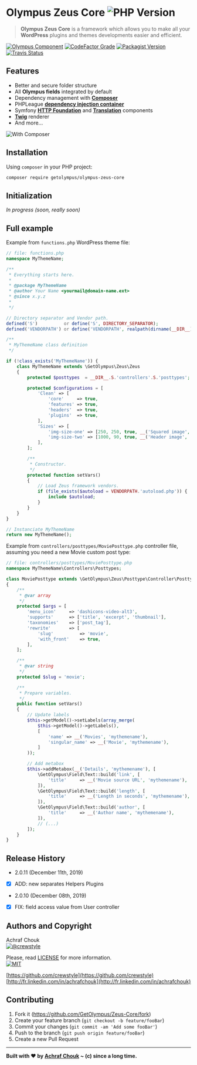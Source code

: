 # Olympus Zeus Core ![PHP Version][php-image]
> **Olympus Zeus Core** is a framework which allows you to make all your **WordPress** plugins and themes developments easier and efficient.

[![Olympus Component][olympus-image]][olympus-url]
[![CodeFactor Grade][codefactor-image]][codefactor-url]
[![Packagist Version][packagist-image]][packagist-url]
[![Travis Status][travis-image]][travis-url]

## Features

+ Better and secure folder structure
+ All **Olympus fields** integrated by default
+ Dependency management with [**Composer**](https://getcomposer.org)
+ PHPLeague [**dependency injection container**](https://github.com/thephpleague/container)
+ Symfony [**HTTP Foundation**](https://github.com/symfony/http-foundation) and [**Translation**](https://github.com/symfony/translation) components
+ [**Twig**](https://github.com/twigphp/Twig) renderer
+ And more...

![With Composer](https://img.shields.io/badge/with-Composer-885630.svg?style=flat-square)

## Installation

Using `composer` in your PHP project:

```sh
composer require getolympus/olympus-zeus-core
```

## Initialization

_In progress (soon, really soon)_

## Full example

Example from `functions.php` WordPress theme file:

```php
// file: functions.php
namespace MyThemeName;

/**
 * Everything starts here.
 *
 * @package MyThemeName
 * @author Your Name <yourmail@domain-name.ext>
 * @since x.y.z
 *
 */

// Directory separator and Vendor path.
defined('S')          or define('S', DIRECTORY_SEPARATOR);
defined('VENDORPATH') or define('VENDORPATH', realpath(dirname(__DIR__)).S.'vendor'.S);

/**
 * MyThemeName class definition
 */

if (!class_exists('MyThemeName')) {
    class MyThemeName extends \GetOlympus\Zeus\Zeus
    {
        protected $posttypes  = __DIR__.S.'controllers'.S.'posttypes';

        protected $configurations = [
            'Clean' => [
                'core'     => true,
                'features' => true,
                'headers'  => true,
                'plugins'  => true,
            ],
            'Sizes' => [
                'img-size-one' => [250, 250, true, __('Squared image', 'mythemename')],
                'img-size-two' => [1000, 90, true, __('Header image', 'mythemename')],
            ],
        ];

        /**
         * Constructor.
         */
        protected function setVars()
        {
            // Load Zeus framework vendors.
            if (file_exists($autoload = VENDORPATH.'autoload.php')) {
                include $autoload;
            }
        }
    }
}

// Instanciate MyThemeName
return new MyThemeName();
```

Example from `controllers/posttypes/MoviePosttype.php` controller file, assuming you need a new Movie custom post type:

```php
// file: controllers/posttypes/MoviePosttype.php
namespace MyThemeName\Controllers\Posttypes;

class MoviePosttype extends \GetOlympus\Zeus\Posttype\Controller\Posttype
{
    /**
     * @var array
     */
    protected $args = [
        'menu_icon'     => 'dashicons-video-alt3',
        'supports'      => ['title', 'excerpt', 'thumbnail'],
        'taxonomies'    => ['post_tag'],
        'rewrite'       => [
            'slug'          => 'movie',
            'with_front'    => true,
        ],
    ];

    /**
     * @var string
     */
    protected $slug = 'movie';

    /**
     * Prepare variables.
     */
    public function setVars()
    {
        // Update labels
        $this->getModel()->setLabels(array_merge(
            $this->getModel()->getLabels(),
            [
                'name' => __('Movies', 'mythemename'),
                'singular_name' => __('Movie', 'mythemename'),
            ]
        ));

        // Add metabox
        $this->addMetabox(__('Details', 'mythemename'), [
            \GetOlympus\Field\Text::build('link', [
                'title'     => __('Movie source URL', 'mythemename'),
            ]),
            \GetOlympus\Field\Text::build('length', [
                'title'     => __('Length in seconds', 'mythemename'),
            ]),
            \GetOlympus\Field\Text::build('author', [
                'title'     => __('Author name', 'mythemename'),
            ]),
            // (...)
        ]);
    }
}
```

## Release History

* 2.0.11 (December 11th, 2019)
- [x] ADD: new separates Helpers Plugins

* 2.0.10 (December 08th, 2019)
- [x] FIX: field access value from User controller

## Authors and Copyright

Achraf Chouk  
[![@crewstyle][twitter-image]][twitter-url]

Please, read [LICENSE][license-blob] for more information.  
[![MIT][license-image]][license-url]

[https://github.com/crewstyle](https://github.com/crewstyle)  
[http://fr.linkedin.com/in/achrafchouk](http://fr.linkedin.com/in/achrafchouk)

## Contributing

1. Fork it (<https://github.com/GetOlympus/Zeus-Core/fork>)
2. Create your feature branch (`git checkout -b feature/fooBar`)
3. Commit your changes (`git commit -am 'Add some fooBar'`)
4. Push to the branch (`git push origin feature/fooBar`)
5. Create a new Pull Request

---

**Built with ♥ by [Achraf Chouk](http://github.com/crewstyle "Achraf Chouk") ~ (c) since a long time.**

<!-- links & imgs dfn's -->
[olympus-image]: https://img.shields.io/badge/for-Olympus-44cc11.svg?style=flat-square
[olympus-url]: https://github.com/GetOlympus
[codefactor-image]: https://www.codefactor.io/repository/github/GetOlympus/Zeus-Core/badge?style=flat-square
[codefactor-url]: https://www.codefactor.io/repository/github/getolympus/zeus-core
[license-blob]: https://github.com/GetOlympus/Zeus-Core/blob/master/LICENSE
[license-image]: https://img.shields.io/badge/license-MIT_License-blue.svg?style=flat-square
[license-url]: http://opensource.org/licenses/MIT
[packagist-image]: https://img.shields.io/packagist/v/getolympus/olympus-zeus-core.svg?style=flat-square
[packagist-url]: https://packagist.org/packages/getolympus/olympus-zeus-core
[php-image]: https://img.shields.io/travis/php-v/GetOlympus/Zeus-Core.svg?style=flat-square
[travis-image]: https://img.shields.io/travis/GetOlympus/Zeus-Core/master.svg?style=flat-square
[travis-url]: https://travis-ci.org/GetOlympus/Zeus-Core
[twitter-image]: https://img.shields.io/badge/crewstyle-blue.svg?style=social&logo=twitter
[twitter-url]: http://twitter.com/crewstyle
